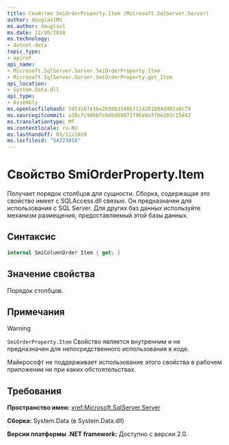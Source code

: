 ```yaml
---
title: Свойство SmiOrderProperty.Item (Microsoft.SqlServer.Server)
author: douglaslMS
ms.author: douglasl
ms.date: 12/20/2018
ms.technology:
- dotnet-data
topic_type:
- apiref
api_name:
- Microsoft.SqlServer.Server.SmiOrderProperty.Item
- Microsoft.SqlServer.Server.SmiOrderProperty.get_Item
api_location:
- System.Data.dll
api_type:
- Assembly
ms.openlocfilehash: 5453167e16e2658b3546b7114201b04d481a0c79
ms.sourcegitcommit: a36cfc9dbbfc04bd88971f96e8a3f8e283c15d42
ms.translationtype: MT
ms.contentlocale: ru-RU
ms.lasthandoff: 01/11/2019
ms.locfileid: "54223018"
---
```

# <a name="smiorderpropertyitem-property"></a>Свойство SmiOrderProperty.Item

Получает порядок столбцов для сущности. Сборка, содержащая это свойство имеет с SQLAccess.dll связью. Он предназначен для использования с SQL Server. Для других баз данных используйте механизм размещения, предоставляемый этой базы данных.

## <a name="syntax"></a>Синтаксис

```csharp
internal SmiColumnOrder Item { get; }
```

## <a name="property-value"></a>Значение свойства

Порядок столбцов.

## <a name="remarks"></a>Примечания

> [!WARNING]
> `SmiOrderProperty.Item` Свойство является внутренним и не предназначен для непосредственного использования в коде.
>
> Майкрософт не поддерживает использование этого свойства в рабочем приложении ни при каких обстоятельствах.

## <a name="requirements"></a>Требования

**Пространство имен:** <xref:Microsoft.SqlServer.Server>

**Сборка:** System.Data (в System.Data.dll)

**Версии платформы .NET framework:** Доступно с версии 2.0.